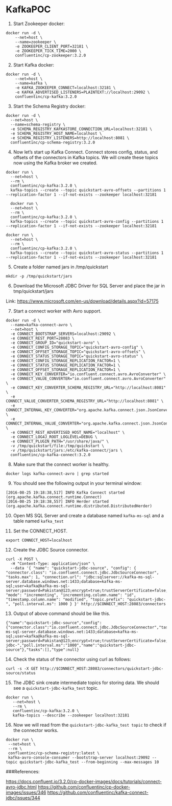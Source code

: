 # KafkaPOC


1. Start Zookeeper docker:

```
docker run -d \
    --net=host \
    --name=zookeeper \
    -e ZOOKEEPER_CLIENT_PORT=32181 \
    -e ZOOKEEPER_TICK_TIME=2000 \
    confluentinc/cp-zookeeper:3.2.0
```

2. Start Kafka docker:

```
docker run -d \
    --net=host \
    --name=kafka \
    -e KAFKA_ZOOKEEPER_CONNECT=localhost:32181 \
    -e KAFKA_ADVERTISED_LISTENERS=PLAINTEXT://localhost:29092 \
    confluentinc/cp-kafka:3.2.0
```

3.  Start the Schema Registry docker:

```
docker run -d \
  --net=host \
  --name=schema-registry \
  -e SCHEMA_REGISTRY_KAFKASTORE_CONNECTION_URL=localhost:32181 \
  -e SCHEMA_REGISTRY_HOST_NAME=localhost \
  -e SCHEMA_REGISTRY_LISTENERS=http://localhost:8081 \
  confluentinc/cp-schema-registry:3.2.0
```

4. Now let’s start up Kafka Connect. Connect stores config, status, and offsets of the connectors in Kafka topics. We will create these topics now using the Kafka broker we created.

```
docker run \
  --net=host \
  --rm \
  confluentinc/cp-kafka:3.2.0 \
  kafka-topics --create --topic quickstart-avro-offsets --partitions 1 --replication-factor 1 --if-not-exists --zookeeper localhost:32181
```

```
  docker run \
  --net=host \
  --rm \
  confluentinc/cp-kafka:3.2.0 \
  kafka-topics --create --topic quickstart-avro-config --partitions 1 --replication-factor 1 --if-not-exists --zookeeper localhost:32181
```

```
docker run \
  --net=host \
  --rm \
  confluentinc/cp-kafka:3.2.0 \
  kafka-topics --create --topic quickstart-avro-status --partitions 1 --replication-factor 1 --if-not-exists --zookeeper localhost:32181
```

5. Create a folder named jars in /tmp/quickstart

```
mkdir -p /tmp/quickstart/jars 
```

6. Download the Microsoft JDBC Driver for SQL Server and place the jar in tmp/quickstart/jars

Link: https://www.microsoft.com/en-us/download/details.aspx?id=57175

7. Start a connect worker with Avro support.

```
docker run -d \
  --name=kafka-connect-avro \
  --net=host \
  -e CONNECT_BOOTSTRAP_SERVERS=localhost:29092 \
  -e CONNECT_REST_PORT=28083 \
  -e CONNECT_GROUP_ID="quickstart-avro" \
  -e CONNECT_CONFIG_STORAGE_TOPIC="quickstart-avro-config" \
  -e CONNECT_OFFSET_STORAGE_TOPIC="quickstart-avro-offsets" \
  -e CONNECT_STATUS_STORAGE_TOPIC="quickstart-avro-status" \
  -e CONNECT_CONFIG_STORAGE_REPLICATION_FACTOR=1 \
  -e CONNECT_STATUS_STORAGE_REPLICATION_FACTOR=1 \
  -e CONNECT_OFFSET_STORAGE_REPLICATION_FACTOR=1 \
  -e CONNECT_KEY_CONVERTER="io.confluent.connect.avro.AvroConverter" \
  -e CONNECT_VALUE_CONVERTER="io.confluent.connect.avro.AvroConverter" \
  -e CONNECT_KEY_CONVERTER_SCHEMA_REGISTRY_URL="http://localhost:8081" \
  -e CONNECT_VALUE_CONVERTER_SCHEMA_REGISTRY_URL="http://localhost:8081" \
  -e CONNECT_INTERNAL_KEY_CONVERTER="org.apache.kafka.connect.json.JsonConverter" \
  -e CONNECT_INTERNAL_VALUE_CONVERTER="org.apache.kafka.connect.json.JsonConverter" \
  -e CONNECT_REST_ADVERTISED_HOST_NAME="localhost" \
  -e CONNECT_LOG4J_ROOT_LOGLEVEL=DEBUG \
  -e CONNECT_PLUGIN_PATH="/usr/share/java/" \
  -v /tmp/quickstart/file:/tmp/quickstart \
  -v /tmp/quickstart/jars:/etc/kafka-connect/jars \
  confluentinc/cp-kafka-connect:3.2.0
```

8. Make sure that the connect worker is healthy.

```
docker logs kafka-connect-avro | grep started
```

9. You should see the following output in your terminal window:

```
[2016-08-25 19:18:38,517] INFO Kafka Connect started (org.apache.kafka.connect.runtime.Connect)
[2016-08-25 19:18:38,557] INFO Herder started (org.apache.kafka.connect.runtime.distributed.DistributedHerder)
```

10. Open MS SQL Server and create a database named `kafka-ms-sql` and a table named `kafka_test`

11. Set the CONNECT_HOST. 

```
export CONNECT_HOST=localhost
```

12. Create the JDBC Source connector.

```
curl -X POST \
  -H "Content-Type: application/json" \
  --data '{ "name": "quickstart-jdbc-source", "config": { "connector.class": "io.confluent.connect.jdbc.JdbcSourceConnector", "tasks.max": 1, "connection.url": "jdbc:sqlserver://kafka-ms-sql-server.database.windows.net:1433;database=kafka-ms-sql;user=kafka@kafka-ms-sql-server;password=Pakistan@123;encrypt=true;trustServerCertificate=false;hostNameInCertificate=*.database.windows.net;loginTimeout=30", "mode": "incrementing", "incrementing.column.name": "id", "timestamp.column.name": "modified", "topic.prefix": "quickstart-jdbc-", "poll.interval.ms": 1000 } }' http://$CONNECT_HOST:28083/connectors
```

13. Output of above command should be like this.
```
{"name":"quickstart-jdbc-source","config":{"connector.class":"io.confluent.connect.jdbc.JdbcSourceConnector","tasks.max":"1","connection.url":"jdbc:sqlserver://kafka-ms-sql-server.database.windows.net:1433;database=kafka-ms-sql;user=kafka@kafka-ms-sql-server;password=Pakistan@123;encrypt=true;trustServerCertificate=false;hostNameInCertificate=*.database.windows.net;loginTimeout=30","mode":"incrementing","incrementing.column.name":"id","timestamp.column.name":"modified","topic.prefix":"quickstart-jdbc-","poll.interval.ms":"1000","name":"quickstart-jdbc-source"},"tasks":[],"type":null}
```

14. Check the status of the connector using curl as follows:
```
curl -s -X GET http://$CONNECT_HOST:28083/connectors/quickstart-jdbc-source/status
```
15. The JDBC sink create intermediate topics for storing data. We should see a `quickstart-jdbc-kafka_test` topic.
```
docker run \
   --net=host \
   --rm \
   confluentinc/cp-kafka:3.2.0 \
   kafka-topics --describe --zookeeper localhost:32181
```
16. Now we will read from the `quickstart-jdbc-kafka_test topic` to check if the connector works.
```
docker run \
 --net=host \
 --rm \
 confluentinc/cp-schema-registry:latest \
 kafka-avro-console-consumer --bootstrap-server localhost:29092 --topic quickstart-jdbc-kafka_test --from-beginning --max-messages 10
```

###References:

https://docs.confluent.io/3.2.0/cp-docker-images/docs/tutorials/connect-avro-jdbc.html
https://github.com/confluentinc/cp-docker-images/issues/346
https://github.com/confluentinc/kafka-connect-jdbc/issues/344
